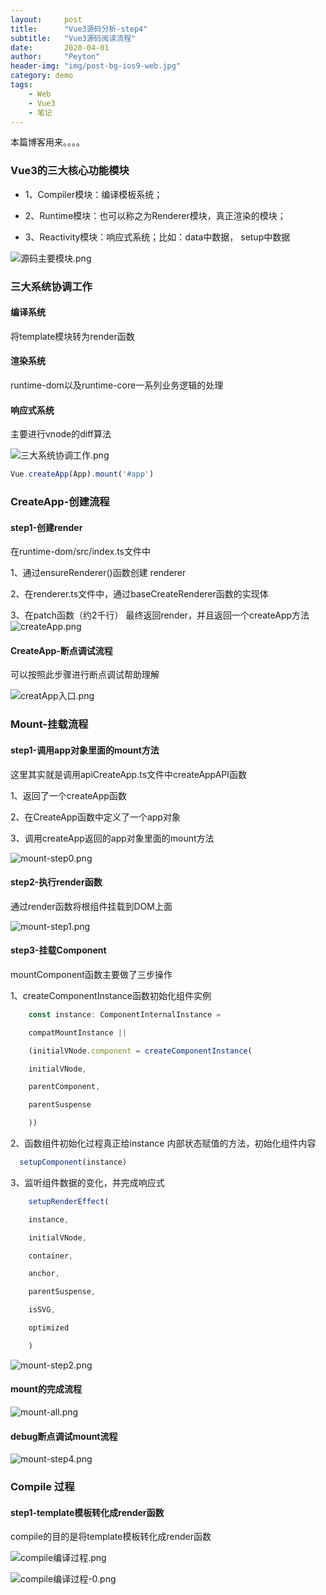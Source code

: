 ```yaml
---
layout:     post
title:      "Vue3源码分析-step4"
subtitle:   "Vue3源码阅读流程"
date:       2020-04-01
author:     "Peyton"
header-img: "img/post-bg-ios9-web.jpg"
category: demo
tags:
    - Web
    - Vue3
    - 笔记
---
```


本篇博客用来。。。。
<!-- more -->


### Vue3的三大核心功能模块


- 1、Compiler模块：编译模板系统；


- 2、Runtime模块：也可以称之为Renderer模块，真正渲染的模块；


- 3、Reactivity模块：响应式系统；比如：data中数据， setup中数据


![源码主要模块.png](https://p9-juejin.byteimg.com/tos-cn-i-k3u1fbpfcp/9bd69cd83a1a42f9a2fede3323aa227f~tplv-k3u1fbpfcp-watermark.image?)


### 三大系统协调工作

#### 编译系统

将template模块转为render函数

#### 渲染系统

runtime-dom以及runtime-core一系列业务逻辑的处理

#### 响应式系统

主要进行vnode的diff算法

![三大系统协调工作.png](https://p1-juejin.byteimg.com/tos-cn-i-k3u1fbpfcp/6fae3bad0e144d1cb1efec80c488642a~tplv-k3u1fbpfcp-watermark.image?)


```js
Vue.createApp(App).mount('#app')
```



### CreateApp-创建流程

#### step1-创建render
在runtime-dom/src/index.ts文件中

1、通过ensureRenderer()函数创建 renderer

2、在renderer.ts文件中，通过baseCreateRenderer函数的实现体

3、在patch函数（约2千行） 最终返回render，并且返回一个createApp方法
![createApp.png](https://p6-juejin.byteimg.com/tos-cn-i-k3u1fbpfcp/1b6ba9d7a48e4038910fab5413e73dd2~tplv-k3u1fbpfcp-watermark.image?)

#### CreateApp-断点调试流程
可以按照此步骤进行断点调试帮助理解

![creatApp入口.png](https://p6-juejin.byteimg.com/tos-cn-i-k3u1fbpfcp/3218f515c83a4750a644fd5b93c13189~tplv-k3u1fbpfcp-watermark.image?)

### Mount-挂载流程

#### step1-调用app对象里面的mount方法

这里其实就是调用apiCreateApp.ts文件中createAppAPI函数

1、返回了一个createApp函数

2、在CreateApp函数中定义了一个app对象

3、调用createApp返回的app对象里面的mount方法

![mount-step0.png](https://p6-juejin.byteimg.com/tos-cn-i-k3u1fbpfcp/d39f03c4cc2e46b3a77c8fd76693b06a~tplv-k3u1fbpfcp-watermark.image?)

#### step2-执行render函数
通过render函数将根组件挂载到DOM上面

![mount-step1.png](https://p6-juejin.byteimg.com/tos-cn-i-k3u1fbpfcp/fcddb606b48b426d91eeb4ae93c8fc3f~tplv-k3u1fbpfcp-watermark.image?)

#### step3-挂载Component
mountComponent函数主要做了三步操作

1、createComponentInstance函数初始化组件实例
```js
    const instance: ComponentInternalInstance =

    compatMountInstance ||

    (initialVNode.component = createComponentInstance(

    initialVNode,

    parentComponent,

    parentSuspense

    ))
```

2、函数组件初始化过程真正给instance 内部状态赋值的方法，初始化组件内容
```js
  setupComponent(instance)
```

3、监听组件数据的变化，并完成响应式
```js
    setupRenderEffect(

    instance,

    initialVNode,

    container,

    anchor,

    parentSuspense,

    isSVG,

    optimized

    )
```

![mount-step2.png](https://p9-juejin.byteimg.com/tos-cn-i-k3u1fbpfcp/f905ffc7f0574dc9a10dc7a3cd1bd74c~tplv-k3u1fbpfcp-watermark.image?)

#### mount的完成流程
![mount-all.png](https://p1-juejin.byteimg.com/tos-cn-i-k3u1fbpfcp/fbd914f4c5e9415ab2bd4cf0fd27412b~tplv-k3u1fbpfcp-watermark.image?)

#### debug断点调试mount流程
![mount-step4.png](https://p6-juejin.byteimg.com/tos-cn-i-k3u1fbpfcp/ad95994d6ec543819bd6d225e6440ee1~tplv-k3u1fbpfcp-watermark.image?)


### Compile 过程

#### step1-template模板转化成render函数

compile的目的是将template模板转化成render函数

![compile编译过程.png](https://p9-juejin.byteimg.com/tos-cn-i-k3u1fbpfcp/5f77e1e243544958902b24e7b201f02b~tplv-k3u1fbpfcp-watermark.image?)


![compile编译过程-0.png](https://p1-juejin.byteimg.com/tos-cn-i-k3u1fbpfcp/a3005a3eaf204e0cbbc5adc9cc021ad0~tplv-k3u1fbpfcp-watermark.image?)
















